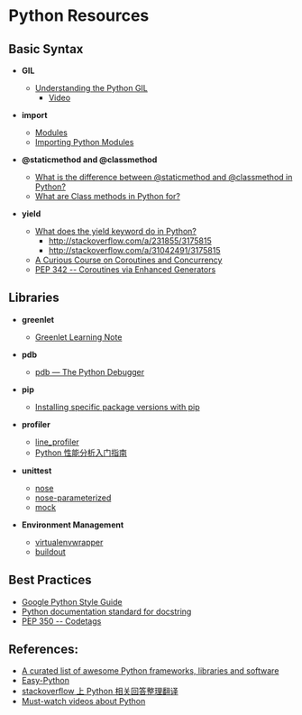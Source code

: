# Python Resources

## Basic Syntax

- **GIL**
    - [Understanding the Python GIL](http://www.dabeaz.com/GIL/)
        - [Video](https://www.youtube.com/watch?v=ph374fJqFPE)

- **import**
    - [Modules](https://docs.python.org/2/tutorial/modules.html)
    - [Importing Python Modules](http://effbot.org/zone/import-confusion.htm)

- **@staticmethod and @classmethod**
    - [What is the difference between @staticmethod and @classmethod in Python?](http://stackoverflow.com/questions/136097/what-is-the-difference-between-staticmethod-and-classmethod-in-python)
    - [What are Class methods in Python for?](http://stackoverflow.com/a/38276/3175815)

- **yield**
    - [What does the yield keyword do in Python?](http://stackoverflow.com/questions/231767/what-does-the-yield-keyword-do-in-python)
        - <http://stackoverflow.com/a/231855/3175815>
        - <http://stackoverflow.com/a/31042491/3175815>
    - [A Curious Course on Coroutines and Concurrency](http://www.dabeaz.com/coroutines/index.html)
    - [PEP 342 -- Coroutines via Enhanced Generators](https://www.python.org/dev/peps/pep-0342/)

## Libraries

- **greenlet**
    - [Greenlet Learning Note](./greenlet-learning-note.md)

- **pdb**
    - [pdb — The Python Debugger](https://docs.python.org/2/library/pdb.html)

- **pip**
    - [Installing specific package versions with pip](http://stackoverflow.com/questions/5226311/installing-specific-package-versions-with-pip)

- **profiler**
    - [line_profiler](https://github.com/rkern/line_profiler)
    - [Python 性能分析入门指南](http://segmentfault.com/a/1190000000616798)

- **unittest**
    - [nose](https://nose.readthedocs.org/en/latest/)
    - [nose-parameterized](https://github.com/wolever/nose-parameterized)
    - [mock](http://www.voidspace.org.uk/python/mock/)

- **Environment Management**
    - [virtualenvwrapper](http://virtualenvwrapper.readthedocs.org/en/latest/install.html)
    - [buildout](https://github.com/buildout/buildout)

## Best Practices

- [Google Python Style Guide](https://google-styleguide.googlecode.com/svn/trunk/pyguide.html)
- [Python documentation standard for docstring](http://stackoverflow.com/questions/5334531/python-documentation-standard-for-docstring)
- [PEP 350 -- Codetags](http://legacy.python.org/dev/peps/pep-0350/)

## References:

- [A curated list of awesome Python frameworks, libraries and software](https://github.com/vinta/awesome-python)
- [Easy-Python](https://github.com/fengsp/easy-python)
- [stackoverflow 上 Python 相关回答整理翻译](https://github.com/wklken/stackoverflow-py-top-qa)
- [Must-watch videos about Python](https://github.com/s16h/py-must-watch)
